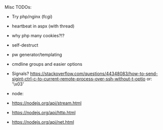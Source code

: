 Misc TODOs:

 * Try php/nginx (fcgi)
 * heartbeat in aspx (with thread)
 * why php many cookies?!?
 * self-destruct
 * pw generator/templating
 * cmdline groups and easier options
 * Signals?  https://stackoverflow.com/questions/44348083/how-to-send-sigint-ctrl-c-to-current-remote-process-over-ssh-without-t-optio
    or:  '\x03' 
 
 * node:
  * https://nodejs.org/api/stream.html
  * https://nodejs.org/api/http.html
  * https://nodejs.org/api/net.html
